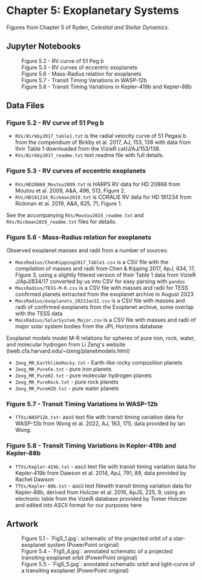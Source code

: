 # Chapter 5: Exoplanetary Systems

Figures from Chapter 5 of Ryden, *Celestial and Stellar Dynamics*.

## Jupyter Notebooks

<dl>
    <dd>Figure 5.2 - RV curve of 51 Peg b
    <dd>Figure 5.3 - RV curves of eccentric exoplanets
    <dd>Figure 5.6 - Mass-Radius relation for exoplanets
    <dd>Figure 5.7 - Transit Timing Variations in WASP-12b
    <dd>Figure 5.8 - Transit Timing Variations in Kepler-419b and Kepler-88b
</dl>

## Data Files

### Figure 5.2 - RV curve of 51 Peg b

 * `RVs/Birkby2017_table1.txt` is the radial velocity curve of 51 Pegasi b from the compendium of Birkby et al. 2017, AJ, 153, 138 with data from thrir Table 1 downloaded from the VizieR cat/J/AJ/153/138.
 * `RVs/Birkby2017_readme.txt` text readme file with full details.

### Figure 5.3 - RV curves of eccentric exoplanets

 * `RVs/HD20868_Moutou2009.txt` is HARPS RV data for HD 20868 from Moutou et al. 2009, A&A, 496, 513, Figure 2.
 * `RVs/HD181234_Rickman2019.txt` is CORALIE RV data for HD 181234 from Rickman et al. 2019, A&A, 625, 71, Figure 1.

See the accompanying `RVs/Moutou2019_readme.txt` and `RVs/Rickman2019_readme.txt` files for details.

### Figure 5.6 - Mass-Radius relation for exoplanets

Observed exoplanet masses and radii from a number of sources:
 * `MassRadius/ChenKipping2017_Table1.csv` is a CSV file with the compilation of masses and radii from Chen & Kipping 2017, ApJ, 834, 17, Figure 3, using a slightly filtered version of their Table 1 data from VizieR J/ApJ/834/17 converted by us into CSV for easy parsing with `pandas`
 * `MassRadius/TESS-M-R.csv` is a CSV file with masses and radii for TESS confirmed planets extracted from the exoplanet archive in August 2023
 * `MassRadius/exoplanets_2023Jan31.csv` is a CSV file with masses and radii of confirmed exoplanets from the Exoplanet archive, some overlap with the TESS data
 * `MassRadius/SolarSystem_Major.csv` is a CSV file with masses and radii of major solar system bodies from the JPL Horizons database

Exoplanet models model M-R relations for spheres of pure iron, rock, water, and molecular hydrogen from Li Zeng's website (lweb.cfa.harvard.edu/~lzeng/planetmodels.html)
 * `Zeng_MR_EarthlikeRocky.txt` - Earth-like rocky composition planets
 * `Zeng_MR_PureFe.txt` - pure iron planets
 * `Zeng_MR_PureH2.txt` - pure molecular hydrogen planets
 * `Zeng_MR_PureRock.txt` - pure rock planets
 * `Zeng_MR_PureH2O.txt` - pure water planets

### Figure 5.7 - Transit Timing Variations in WASP-12b

 * `TTVs/WASP12b.txt`- ascii text file with transit timing variation data for WASP-12b from Wong et al. 2022, AJ, 163, 175, data provided by Ian Wong.

### Figure 5.8 - Transit Timing Variations in Kepler-419b and Kepler-88b

 * `TTVs/Kepler-419b.txt` - ascii text file with transit timing variation data for Kepler-419b from Dawson et al. 2014, ApJ, 791, 89, data provided by Rachel Dawson
 * `TTVs/Kepler-88b.txt` - ascii text filewith transit timing variation data for Kepler-88b, derived from Holczer et al. 2016, ApJS, 225, 9, using an electronic table from the VizeiR database provided by Tomer Holczer and edited into ASCII format for our purposes here

## Artwork

<dl>
    <dd>Figure 5.1 - `Fig5_1.jpg`: schematic of the projected orbit of a star-exoplanet system (PowerPoint original)
    <dd>Figure 5.4 - `Fig5_4.jpg`: annotated schematic of a projected transiting exoplanet orbit (PowerPoint original)
    <dd>Figure 5.5 - `Fig5_5.jpg`: annotated schematic orbit and light-curve of a transiting exoplanet (PowerPoint original)
</dl>

